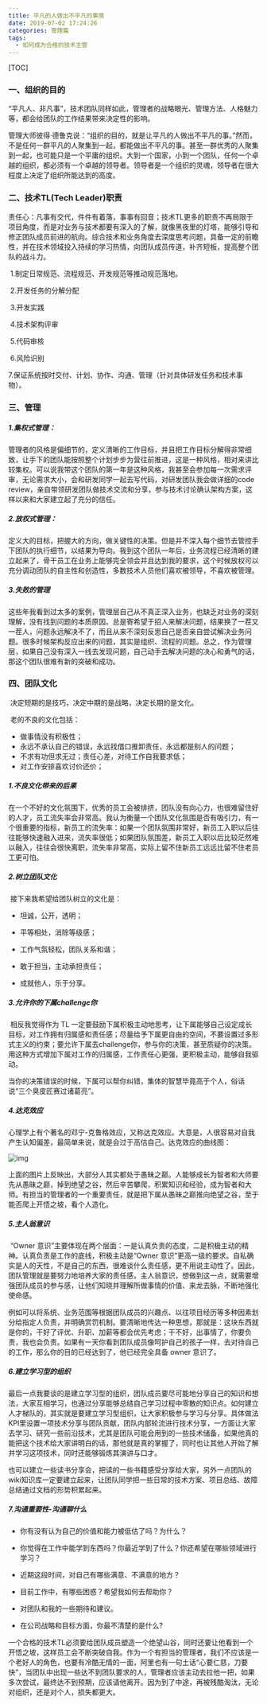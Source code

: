 ```yaml
---
title: 平凡的人做出不平凡的事情
date: 2019-07-02 17:24:26
categories: 管理篇
tags:
  - 如何成为合格的技术主管
---
```


[TOC]



### 一、组织的目的

​				“平凡人、非凡事”，技术团队同样如此，管理者的战略眼光、管理方法、人格魅力等，都会给团队的工作结果带来决定性的影响。

管理大师彼得·德鲁克说：“组织的目的，就是让平凡的人做出不平凡的事。”然而，不是任何一群平凡的人聚集到一起，都能做出不平凡的事。甚至一群优秀的人聚集到一起，也可能只是一个平庸的组织。大到一个国家，小到一个团队，任何一个卓越的组织，都必须有一个卓越的领导者。领导者是一个组织的灵魂，领导者在很大程度上决定了组织所能达到的高度。

### 二、技术TL(Tech Leader)**职责**

​				责任心：凡事有交代，件件有着落，事事有回音；技术TL更多的职责不再局限于项目角度，而是对业务与技术都要有深入的了解，就像黑夜里的灯塔，能够引导和修正团队成员前进的航向。综合技术和业务角度去深度思考问题，具备一定的前瞻性，并在技术领域投入持续的学习热情，向团队成员传道，补齐短板，提高整个团队的战斗力。

​			1.制定日常规范、流程规范、开发规范等推动规范落地。

​			2.开发任务的分解分配

​			3.开发实践

​			4.技术架构评审

​			5.代码审核

​			6.风险识别

​			7.保证系统按时交付、计划、协作、沟通、管理（针对具体研发任务和技术事物）。

### 三、管理	

##### 	1.集权式管理：

​				管理者的风格是偏细节的，定义清晰的工作目标，并且把工作目标分解得非常细致，让手下的团队能按照整个计划步步为营往前推进，这是一种风格，相对来讲比较集权。可以说我带这个团队的第一年是这种风格，我甚至会参加每一次需求评审，无论需求大小，会和研发同学一起去写代码，对研发团队我会做详细的code review，亲自带领研发团队做技术交流和分享，参与技术讨论确认架构方案，这样以来和大家建立起了充分的信任。

##### 	2.放权式管理：

​				定义大的目标，把握大的方向，做关键性的决策。但是并不深入每个细节去管控手下团队的执行细节，以结果为导向。我到这个团队一年后，业务流程已经清晰的建立起来了，骨干员工在业务上能够完全领会并且达到我的要求，这个时候放权可以充分调动团队的自主性和创造性，多数技术人员他们喜欢被领导，不喜欢被管理。

##### 	3.失败的管理

​				这些年我看到过太多的案例，管理层自己从不真正深入业务，也缺乏对业务的深刻理解，没有找到问题的本质原因。总是寄希望于招人来解决问题，结果换了一茬又一茬人，问题永远解决不了，而且从来不深刻反思自己是否亲自尝试解决业务问题。很多时候架构反应出来的问题，其实是组织、流程的问题。总之，作为管理层，如果自己没有深入一线去发现问题，自己动手去解决问题的决心和勇气的话，那这个团队很难有新的突破和成功。

### 四、团队文化

​		决定短期的是技巧，决定中期的是战略，决定长期的是文化。

​		老的不良的文化包括：

- 做事情没有积极性；
- 永远不承认自己的错误，永远找借口推卸责任，永远都是别人的问题；
- 不求有功但求无过；责任心差，对待工作自我要求低；
- 对工作安排喜欢讨价还价；

##### 1.不良文化带来的后果

​				在一个不好的文化氛围下，优秀的员工会被排挤，团队没有向心力，也很难留住好的人才，员工流失率会非常高。我认为衡量一个团队文化氛围是否有吸引力，有一个很重要的指标，新员工的流失率：如果一个团队氛围非常好，新员工入职以后往往能够快速融入进来，流失率很低；如果团队氛围差，新员工入职以后比较茫然难以融入，往往会很快离职，流失率非常高，实际上留不住新员工远远比留不住老员工更可怕。

##### 2.树立团队文化

​	   接下来我希望给团队树立的文化是：

- 坦诚，公开，透明；

- 平等相处，消除等级感；

- 工作气氛轻松，团队关系和谐；

- 敢于担当，主动承担责任；

- 成就他人，乐于分享。

##### 3.**允许你的下属challenge你**

​				相反我觉得作为 TL 一定要鼓励下属积极主动地思考，让下属能够自己设定成长目标，对工作拥有归属感和责任感；尽量给予下属更自由的空间，不要设置过多形式主义的约束；要允许下属去challenge你，参与你的决策，甚至质疑你的决策。用这种方式增加下属对工作的归属感，工作责任心更强，更积极主动，能够自我驱动。

当你的决策错误的时候，下属可以帮你纠错，集体的智慧毕竟高于个人，俗话说“三个臭皮匠赛过诸葛亮”。

##### 4.达克效应

​				心理学上有个著名的邓宁-克鲁格效应，又称达克效应。大意是，人很容易对自我产生认知偏差，最简单来说，就是会过于高估自己。达克效应的曲线图：



![img](http://psxfdx6gr.bkt.clouddn.com/640.jpeg)



上面的图片上反映出，大部分人其实都处于愚昧之巅。人能够成长为智者和大师要先从愚昧之巅，掉到绝望之谷，然后辛苦攀爬，积累知识和经验，成为智者和大师。有担当的管理者的一个重要责任，就是把下属从愚昧之巅推向绝望之谷，至于能否爬上开悟之坡，看个人造化。

##### 5.主人翁意识

​				“Owner 意识”主要体现在两个层面：一是认真负责的态度，二是积极主动的精神。认真负责是工作的底线，积极主动是“Owner 意识”更高一级的要求。自私确实是人的天性，不是自己的东西，很难谈什么责任感，更不用说主动性了。因此，团队管理就是要努力地培养大家的责任感，主人翁意识，想做到这一点，就需要增强团队成员的参与感，让他们知晓并理解所做事情的价值、来龙去脉，不断地强化使命感。

例如可以将系统、业务范围等根据团队成员的兴趣点、以往项目经历等多种因素划分给指定人负责，并明确赏罚机制。要清晰地传达一种思想，那就是：这块东西就是你的，干好了评优、升职、加薪等都会优先考虑；干不好，出事情了，你要负责，我也会负责。如果有一天你看到团队成员像呵护自己的孩子一样，去对待自己的工作，那么你的目的已经达到了，他已经完全具备 owner 意识了。

##### 6.**建立学习型的组织**

​				最后一点我要谈的是建立学习型的组织，团队成员要尽可能地分享自己的知识和想法，大家互相学习，也通过分享能够总结自己学习过程中零散的知识点。如何建立人才梯队的，其实就是要建立学习型组织，让大家积极参与学习与分享。具体做法KPI里设置一项技术分享与团队贡献，团队内部轮流进行技术分享，一方面让大家去学习、研究一些前沿技术，尤其是团队可能会用到的一些技术储备，如果他真的能把这个技术给大家讲明白的话，那他就是真的掌握了，同时也让其他人开始了解并学习这项技术，同时还能够锻炼其演讲与口才。

也可以建立一些读书分享会，把读的一些书籍感受分享给大家，另外一点团队的wiki知识库一定要建立起来，让团队同学把一些日常的技术方案、项目总结、故障总结通过文档的形势积累起来。

##### 7.沟通重要性-沟通聊什么

- 你有没有认为自己的价值和能力被低估了吗？为什么？

- 你觉得在工作中能学到东西吗？你最近学到了什么？你还希望在哪些领域进行学习？

- 近期这段时间，对自己有哪些满意、不满意的地方？

- 目前工作中，有哪些困惑？希望我如何去帮助你？

- 对团队和我的一些期待和建议。

- 在公司战略和目标方面，你最不清楚的是什么?

一个合格的技术TL必须要给团队成员塑造一个绝望山谷，同时还要让他看到一个开悟之坡，这样员工会不断突破自我。作为一个有担当的管理者，我们不应该是一个老好人的角色，也要有冷酷无情的一面，阿里也有一句土话“心要仁慈，刀要快”，当团队中出现一些达不到团队要求的人，管理者应该主动去拉他一把，如果多次尝试，最终达不到预期，应该请他离开。因为到了中途，再被残酷淘汰，无论对组织，还是对个人，损失都更大。